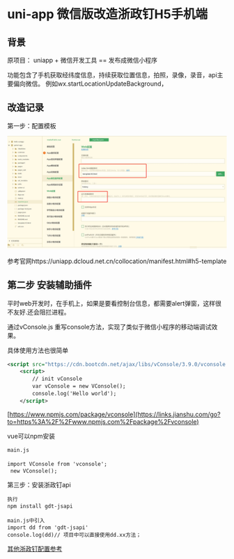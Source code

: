 # uni-app 微信版改造浙政钉H5手机端



## 背景

原项目： uniapp + 微信开发工具 == 发布成微信小程序

功能包含了手机获取经纬度信息，持续获取位置信息，拍照，录像，录音，api主要偏向微信。 例如wx.startLocationUpdateBackground， 

## 改造记录

第一步：配置模板

![](.\img\微信截图_20231019140251.png)

参考官网https://uniapp.dcloud.net.cn/collocation/manifest.html#h5-template

## 第二步 安装辅助插件

平时web开发时，在手机上，如果是要看控制台信息，都需要alert弹窗，这样很不友好.还会阻拦进程。

通过vConsole.js 重写console方法，实现了类似于微信小程序的移动端调试效果。

具体使用方法也很简单

```xml
<script src="https://cdn.bootcdn.net/ajax/libs/vConsole/3.9.0/vconsole.min.js"></script>
    <script>
        // init vConsole
        var vConsole = new VConsole();
        console.log('Hello world');
    </script>
```

[https://www.npmjs.com/package/vconsole](https://links.jianshu.com/go?to=https%3A%2F%2Fwww.npmjs.com%2Fpackage%2Fvconsole)

 vue可以npm安装  

```
main.js

import VConsole from 'vconsole';
 new VConsole();
```

第三步：安装浙政钉api

```
执行
npm install gdt-jsapi

main.js中引入
import dd from 'gdt-jsapi'
console.log(dd)// 项目中可以直接使用dd.xx方法；
```

[其他浙政钉配置参考](https://blog.csdn.net/weixin_48693596/article/details/117924655?spm=1001.2101.3001.6650.17&utm_medium=distribute.pc_relevant.none-task-blog-2%7Edefault%7EBlogCommendFromBaidu%7ERate-17-117924655-blog-120341532.235%5Ev38%5Epc_relevant_sort_base2&depth_1-utm_source=distribute.pc_relevant.none-task-blog-2%7Edefault%7EBlogCommendFromBaidu%7ERate-17-117924655-blog-120341532.235%5Ev38%5Epc_relevant_sort_base2&utm_relevant_index=18)







